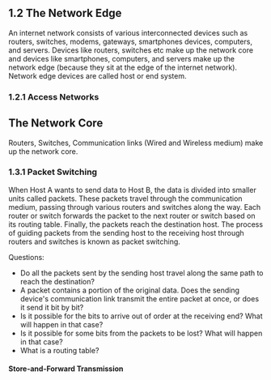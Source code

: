 ## 1.2 The Network Edge
An internet network consists of various interconnected devices such as routers, switches, modems, gateways, smartphones devices, computers, and servers. Devices like routers, switches etc make up the network core and devices like smartphones, computers, and servers make up the network edge (because they sit at the edge of the internet network). Network edge devices are called host or end system.

### 1.2.1 Access Networks


## The Network Core
Routers, Switches, Communication links (Wired and Wireless medium) make up the network core.

### 1.3.1 Packet Switching
When Host A wants to send data to Host B, the data is divided into smaller units called packets. These packets travel through the communication medium, passing through various routers and switches along the way. Each router or switch forwards the packet to the next router or switch based on its routing table. Finally, the packets reach the destination host. The process of guiding packets from the sending host to the receiving host through routers and switches is known as packet switching.

Questions:
- Do all the packets sent by the sending host travel along the same path to reach the destination?
- A packet contains a portion of the original data. Does the sending device's communication link transmit the entire packet at once, or does it send it bit by bit?
- Is it possible for the bits to arrive out of order at the receiving end? What will happen in that case?
- Is it possible for some bits from the packets to be lost? What will happen in that case?
- What is a routing table?

#### Store-and-Forward Transmission